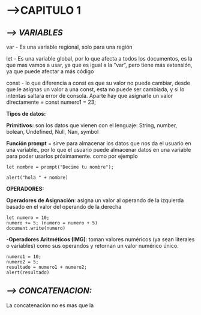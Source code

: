 # -->CAPITULO 1

## _**--> VARIABLES**_

var - Es una variable regional, solo para una región

let - Es una variable global, por lo que afecta a todos los documentos, es la que mas vamos a usar, ya que es igual a la “var“, pero tiene más extensión, ya que puede afectar a más código

const - lo que diferencia a const es que su valor no puede cambiar, desde que le asignas un valor a una const, esta no puede ser cambiada, y si lo intentas saltara error de consola. Aparte hay que asignarle un valor directamente = const numero1 = 23;

**Tipos de datos:**

**Primitivos:** son los datos que vienen con el lenguaje: String, number, bolean, Undefined, Null, Nan, symbol

**Función prompt** = sirve para almacenar los datos que nos da el usuario en una variable., por lo que el usuario puede almacenar datos en una variable para poder usarlos próximamente. como por ejemplo

```
let nombre = prompt("Decime tu nombre");

alert("hola " + nombre)
```

**OPERADORES:**

**Operadores de Asignación**: asigna un valor al operando de la izquierda basado en el valor del operando de la derecha

```
let numero = 10;
numero += 5; (numero = numero + 5)
document.write(numero)
```

**-Operadores Aritméticos (IMG)**: toman valores numéricos (ya sean literales o variables) como sus operandos y retornan un valor numérico único.

```
numero1 = 10;
numero2 = 5;
resultado = numero1 + numero2;
alert(resultado)
```

## _**--> CONCATENACION:**_

La concatenación no es mas que la